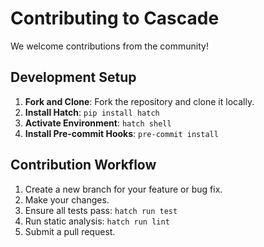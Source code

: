 # Contributing to Cascade

We welcome contributions from the community!

## Development Setup

1.  **Fork and Clone**: Fork the repository and clone it locally.
2.  **Install Hatch**: `pip install hatch`
3.  **Activate Environment**: `hatch shell`
4.  **Install Pre-commit Hooks**: `pre-commit install`

## Contribution Workflow

1.  Create a new branch for your feature or bug fix.
2.  Make your changes.
3.  Ensure all tests pass: `hatch run test`
4.  Run static analysis: `hatch run lint`
5.  Submit a pull request.